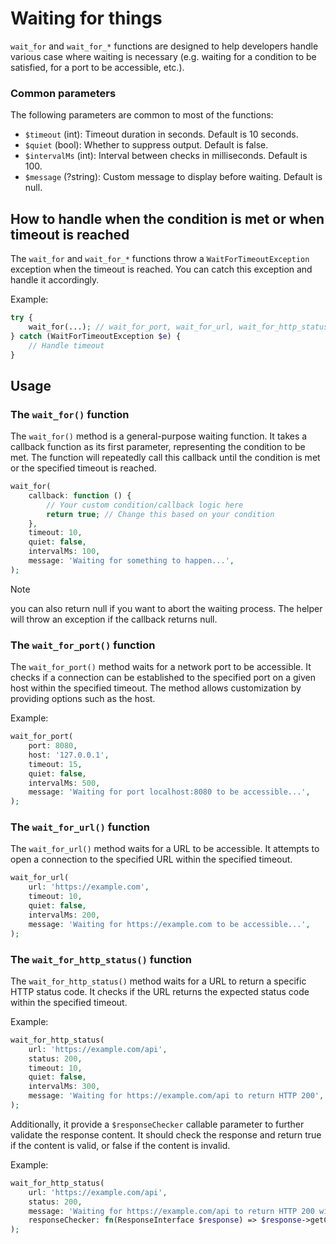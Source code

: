 # Waiting for things

`wait_for` and `wait_for_*` functions are designed to help developers handle
various case where waiting is necessary (e.g. waiting for a condition to be
satisfied, for a port to be accessible, etc.).

### Common parameters

The following parameters are common to most of the functions:

- `$timeout` (int): Timeout duration in seconds. Default is 10 seconds.
- `$quiet` (bool): Whether to suppress output. Default is false.
- `$intervalMs` (int): Interval between checks in milliseconds. Default is 100.
- `$message` (?string): Custom message to display before waiting. Default is null.

## How to handle when the condition is met or when timeout is reached

The `wait_for` and `wait_for_*` functions throw a `WaitForTimeoutException`
exception when the timeout is reached. You can catch this exception and handle
it accordingly.

Example:

```php
try {
    wait_for(...); // wait_for_port, wait_for_url, wait_for_http_status, etc.
} catch (WaitForTimeoutException $e) {
    // Handle timeout
}
```

## Usage

### The `wait_for()` function

The `wait_for()` method is a general-purpose waiting function. It takes a
callback function as its first parameter, representing the condition to be met.
The function will repeatedly call this callback until the condition is met or
the specified timeout is reached.

```php
wait_for(
    callback: function () {
        // Your custom condition/callback logic here
        return true; // Change this based on your condition
    },
    timeout: 10,
    quiet: false,
    intervalMs: 100,
    message: 'Waiting for something to happen...',
);
```

> [!NOTE]
> you can also return null if you want to abort the waiting process. The
> helper will throw an exception if the callback returns null.

### The `wait_for_port()` function

The `wait_for_port()` method waits for a network port to be accessible. It checks
if a connection can be established to the specified port on a given host within
the specified timeout. The method allows customization by providing options such
as the host.

Example:

```php
wait_for_port(
    port: 8080,
    host: '127.0.0.1',
    timeout: 15,
    quiet: false,
    intervalMs: 500,
    message: 'Waiting for port localhost:8080 to be accessible...',
);
```

### The `wait_for_url()` function

The `wait_for_url()` method waits for a URL to be accessible. It attempts to
open a connection to the specified URL within the specified timeout.

```php
wait_for_url(
    url: 'https://example.com',
    timeout: 10,
    quiet: false,
    intervalMs: 200,
    message: 'Waiting for https://example.com to be accessible...',
);
```

### The `wait_for_http_status()` function

The `wait_for_http_status()` method waits for a URL to return a specific HTTP
status code. It checks if the URL returns the expected status code within the
specified timeout. 

Example:

```php
wait_for_http_status(
    url: 'https://example.com/api',
    status: 200,
    timeout: 10,
    quiet: false,
    intervalMs: 300,
    message: 'Waiting for https://example.com/api to return HTTP 200',
);
```

Additionally, it provide a `$responseChecker` callable parameter to further
validate the response content. It should check the response and return true if
the content is valid, or false if the content is invalid.

Example:

```php
wait_for_http_status(
    url: 'https://example.com/api',
    status: 200,
    message: 'Waiting for https://example.com/api to return HTTP 200 with OK response...',
    responseChecker: fn(ResponseInterface $response) => $response->getContent() === 'OK',
);
```

